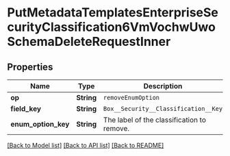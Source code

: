 # PutMetadataTemplatesEnterpriseSecurityClassification6VmVochwUwoSchemaDeleteRequestInner

## Properties

Name | Type | Description | Notes
------------ | ------------- | ------------- | -------------
**op** | **String** | `removeEnumOption` | 
**field_key** | **String** | `Box__Security__Classification__Key` | 
**enum_option_key** | **String** | The label of the classification to remove. | 

[[Back to Model list]](../README.md#documentation-for-models) [[Back to API list]](../README.md#documentation-for-api-endpoints) [[Back to README]](../README.md)



